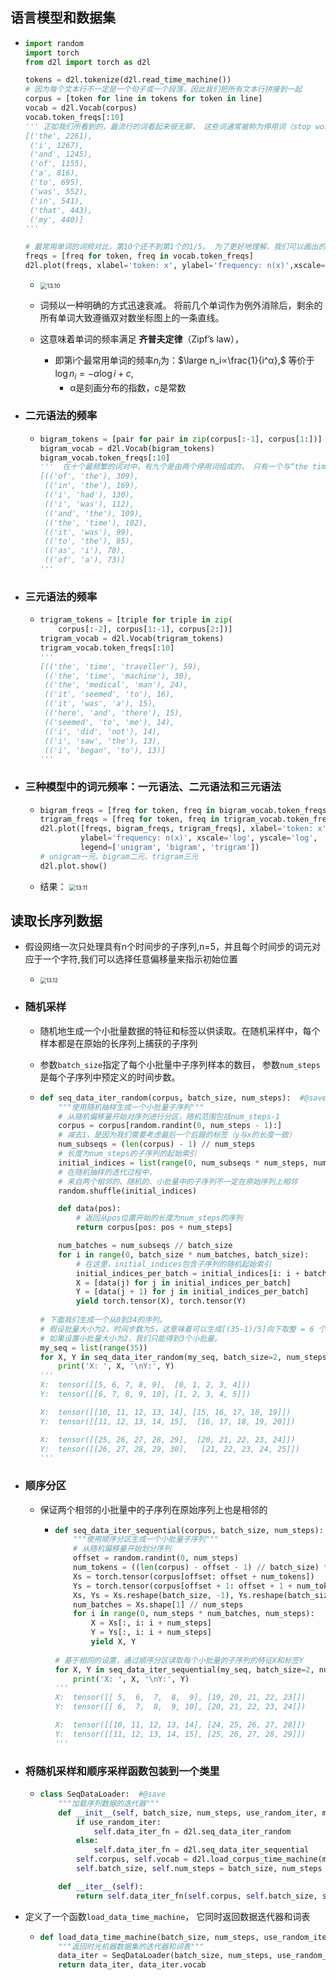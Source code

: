 ## 语言模型和数据集

- ```python
  import random
  import torch
  from d2l import torch as d2l
  
  tokens = d2l.tokenize(d2l.read_time_machine())
  # 因为每个文本行不一定是一个句子或一个段落，因此我们把所有文本行拼接到一起
  corpus = [token for line in tokens for token in line]
  vocab = d2l.Vocab(corpus)
  vocab.token_freqs[:10]
  ''' 正如我们所看到的，最流行的词看起来很无聊， 这些词通常被称为停用词（stop words），因此可以被过滤掉
  [('the', 2261),
   ('i', 1267),
   ('and', 1245),
   ('of', 1155),
   ('a', 816),
   ('to', 695),
   ('was', 552),
   ('in', 541),
   ('that', 443),
   ('my', 440)]
  '''
  
  # 最常用单词的词频对比，第10个还不到第1个的1/5。 为了更好地理解，我们可以画出的词频图：
  freqs = [freq for token, freq in vocab.token_freqs]
  d2l.plot(freqs, xlabel='token: x', ylabel='frequency: n(x)',xscale='log', yscale='log')
  ```

  -  <img src="img/13.10.png" alt="13.10" style="zoom: 67%;" />

  - 词频以一种明确的方式迅速衰减。 将前几个单词作为例外消除后，剩余的所有单词大致遵循双对数坐标图上的一条直线。 
  - 这意味着单词的频率满足 **齐普夫定律**（Zipf’s law）， 
    - 即第i个最常用单词的频率$n_i$为：$\large n_i∝\frac{1}{i^α},$		等价于$\log n_i = -\alpha \log i + c,$		
      - α是刻画分布的指数，c是常数

- ### 二元语法的频率

  - ```python
    bigram_tokens = [pair for pair in zip(corpus[:-1], corpus[1:])]
    bigram_vocab = d2l.Vocab(bigram_tokens)
    bigram_vocab.token_freqs[:10]
    '''  在十个最频繁的词对中，有九个是由两个停用词组成的， 只有一个与“the time”有关。
    [(('of', 'the'), 309),
     (('in', 'the'), 169),
     (('i', 'had'), 130),
     (('i', 'was'), 112),
     (('and', 'the'), 109),
     (('the', 'time'), 102),
     (('it', 'was'), 99),
     (('to', 'the'), 85),
     (('as', 'i'), 78),
     (('of', 'a'), 73)]
    '''
    ```

- ### 三元语法的频率

  - ```python
    trigram_tokens = [triple for triple in zip(
        corpus[:-2], corpus[1:-1], corpus[2:])]
    trigram_vocab = d2l.Vocab(trigram_tokens)
    trigram_vocab.token_freqs[:10]
    '''
    [(('the', 'time', 'traveller'), 59),
     (('the', 'time', 'machine'), 30),
     (('the', 'medical', 'man'), 24),
     (('it', 'seemed', 'to'), 16),
     (('it', 'was', 'a'), 15),
     (('here', 'and', 'there'), 15),
     (('seemed', 'to', 'me'), 14),
     (('i', 'did', 'not'), 14),
     (('i', 'saw', 'the'), 13),
     (('i', 'began', 'to'), 13)]
    '''
    ```

- ### 三种模型中的词元频率：一元语法、二元语法和三元语法

  - ```python
    bigram_freqs = [freq for token, freq in bigram_vocab.token_freqs]
    trigram_freqs = [freq for token, freq in trigram_vocab.token_freqs]
    d2l.plot([freqs, bigram_freqs, trigram_freqs], xlabel='token: x',
             ylabel='frequency: n(x)', xscale='log', yscale='log',
             legend=['unigram', 'bigram', 'trigram']) 
    # unigram一元、bigram二元、trigram三元
    d2l.plot.show()
    ```

  - 结果： <img src="img/13.11.png" alt="13.11" style="zoom:67%;" />

## 读取长序列数据

- 假设网络一次只处理具有n个时间步的子序列,n=5，并且每个时间步的词元对应于一个字符,我们可以选择任意偏移量来指示初始位置

  -  <img src="img/13.12.png" alt="13.12" style="zoom:60%;" />

- ### 随机采样

  - 随机地生成一个小批量数据的特征和标签以供读取。在随机采样中，每个样本都是在原始的长序列上捕获的子序列

  - 参数`batch_size`指定了每个小批量中子序列样本的数目， 参数`num_steps`是每个子序列中预定义的时间步数。

  - ```python
    def seq_data_iter_random(corpus, batch_size, num_steps):  #@save
        """使用随机抽样生成一个小批量子序列"""
        # 从随机偏移量开始对序列进行分区，随机范围包括num_steps-1
        corpus = corpus[random.randint(0, num_steps - 1):]
        # 减去1，是因为我们需要考虑最后一个后跟的标签（y与x的长度一致）
        num_subseqs = (len(corpus) - 1) // num_steps
        # 长度为num_steps的子序列的起始索引
        initial_indices = list(range(0, num_subseqs * num_steps, num_steps))
        # 在随机抽样的迭代过程中，
        # 来自两个相邻的、随机的、小批量中的子序列不一定在原始序列上相邻
        random.shuffle(initial_indices)
    
        def data(pos):
            # 返回从pos位置开始的长度为num_steps的序列
            return corpus[pos: pos + num_steps]
    
        num_batches = num_subseqs // batch_size
        for i in range(0, batch_size * num_batches, batch_size):
            # 在这里，initial_indices包含子序列的随机起始索引
            initial_indices_per_batch = initial_indices[i: i + batch_size]
            X = [data(j) for j in initial_indices_per_batch]
            Y = [data(j + 1) for j in initial_indices_per_batch]
            yield torch.tensor(X), torch.tensor(Y)
            
    # 下面我们生成一个从0到34的序列。 
    # 假设批量大小为2，时间步数为5，这意味着可以生成[(35-1)/5]向下取整 = 6 个“特征－标签”子序列对。 
    # 如果设置小批量大小为2，我们只能得到3个小批量。
    my_seq = list(range(35))
    for X, Y in seq_data_iter_random(my_seq, batch_size=2, num_steps=5):
        print('X: ', X, '\nY:', Y)
    '''
    X:  tensor([[5, 6, 7, 8, 9],  [0, 1, 2, 3, 4]])
    Y:  tensor([[6, 7, 8, 9, 10], [1, 2, 3, 4, 5]])
    
    X:  tensor([[10, 11, 12, 13, 14], [15, 16, 17, 18, 19]])
    Y:  tensor([[11, 12, 13, 14, 15],  [16, 17, 18, 19, 20]])
    
    X:  tensor([[25, 26, 27, 28, 29],  [20, 21, 22, 23, 24]])
    Y:  tensor([[26, 27, 28, 29, 30],   [21, 22, 23, 24, 25]])
    '''
    ```

- ### 顺序分区

  - 保证两个相邻的小批量中的子序列在原始序列上也是相邻的

    - ```python
      def seq_data_iter_sequential(corpus, batch_size, num_steps):  #@save
          """使用顺序分区生成一个小批量子序列"""
          # 从随机偏移量开始划分序列
          offset = random.randint(0, num_steps)
          num_tokens = ((len(corpus) - offset - 1) // batch_size) * batch_size
          Xs = torch.tensor(corpus[offset: offset + num_tokens])
          Ys = torch.tensor(corpus[offset + 1: offset + 1 + num_tokens])
          Xs, Ys = Xs.reshape(batch_size, -1), Ys.reshape(batch_size, -1)
          num_batches = Xs.shape[1] // num_steps
          for i in range(0, num_steps * num_batches, num_steps):
              X = Xs[:, i: i + num_steps]
              Y = Ys[:, i: i + num_steps]
              yield X, Y
              
      # 基于相同的设置，通过顺序分区读取每个小批量的子序列的特征X和标签Y
      for X, Y in seq_data_iter_sequential(my_seq, batch_size=2, num_steps=5):
          print('X: ', X, '\nY:', Y)
      '''
      X:  tensor([[ 5,  6,  7,  8,  9], [19, 20, 21, 22, 23]])
      Y:  tensor([[ 6,  7,  8,  9, 10], [20, 21, 22, 23, 24]])
      
      X:  tensor([[10, 11, 12, 13, 14], [24, 25, 26, 27, 28]])
      Y:  tensor([[11, 12, 13, 14, 15], [25, 26, 27, 28, 29]])
      '''
      ```

- ### 将随机采样和顺序采样函数包装到一个类里

  - ```python
    class SeqDataLoader:  #@save
        """加载序列数据的迭代器"""
        def __init__(self, batch_size, num_steps, use_random_iter, max_tokens):
            if use_random_iter:
                self.data_iter_fn = d2l.seq_data_iter_random
            else:
                self.data_iter_fn = d2l.seq_data_iter_sequential
            self.corpus, self.vocab = d2l.load_corpus_time_machine(max_tokens)
            self.batch_size, self.num_steps = batch_size, num_steps
    
        def __iter__(self):
            return self.data_iter_fn(self.corpus, self.batch_size, self.num_steps)
    ```

- 定义了一个函数`load_data_time_machine`， 它同时返回数据迭代器和词表

  - ```python
    def load_data_time_machine(batch_size, num_steps, use_random_iter=False, max_tokens=10000):
        """返回时光机器数据集的迭代器和词表"""
        data_iter = SeqDataLoader(batch_size, num_steps, use_random_iter, max_tokens)
        return data_iter, data_iter.vocab
    ```